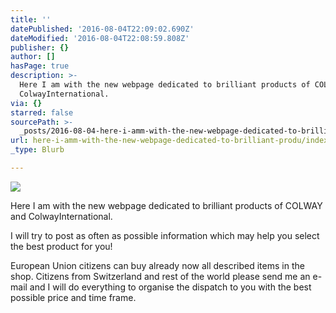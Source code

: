 ```yaml
---
title: ''
datePublished: '2016-08-04T22:09:02.690Z'
dateModified: '2016-08-04T22:08:59.808Z'
publisher: {}
author: []
hasPage: true
description: >-
  Here I am with the new webpage dedicated to brilliant products of COLWAY and
  ColwayInternational.
via: {}
starred: false
sourcePath: >-
  _posts/2016-08-04-here-i-amm-with-the-new-webpage-dedicated-to-brilliant-produ.md
url: here-i-amm-with-the-new-webpage-dedicated-to-brilliant-produ/index.html
_type: Blurb

---
```

![](https://the-grid-user-content.s3-us-west-2.amazonaws.com/cc692286-a906-42aa-9ac7-0cc1bcea9fed.png)

Here I am with the new webpage dedicated to brilliant products of COLWAY and ColwayInternational.

I will try to post as often as possible information which may help you select the best product for you!

European Union citizens can buy already now all described items in the shop. Citizens from Switzerland and rest of the world please send me an e-mail and I will do everything to organise the dispatch to you with the best possible price and time frame.